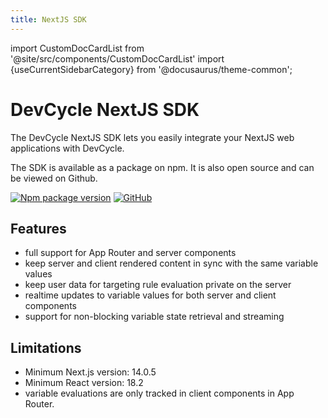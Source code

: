 ```yaml
---
title: NextJS SDK
---
```


import CustomDocCardList from '@site/src/components/CustomDocCardList'
import {useCurrentSidebarCategory} from '@docusaurus/theme-common';

# DevCycle NextJS SDK

The DevCycle NextJS SDK lets you easily integrate your NextJS web applications with DevCycle.

<CustomDocCardList items={useCurrentSidebarCategory().items} columnWidth={4} />

The SDK is available as a package on npm. It is also open source and can be viewed on Github.

[![Npm package version](https://badgen.net/npm/v/@devcycle/nextjs-sdk)](https://www.npmjs.com/package/@devcycle/nextjs-sdk)
[![GitHub](https://img.shields.io/github/stars/devcyclehq/js-sdks.svg?style=social&label=Star&maxAge=2592000)](https://github.com/devcyclehq/js-sdks)


## Features
- full support for App Router and server components
- keep server and client rendered content in sync with the same variable values
- keep user data for targeting rule evaluation private on the server
- realtime updates to variable values for both server and client components
- support for non-blocking variable state retrieval and streaming

## Limitations
- Minimum Next.js version: 14.0.5
- Minimum React version: 18.2
- variable evaluations are only tracked in client components in App Router.
